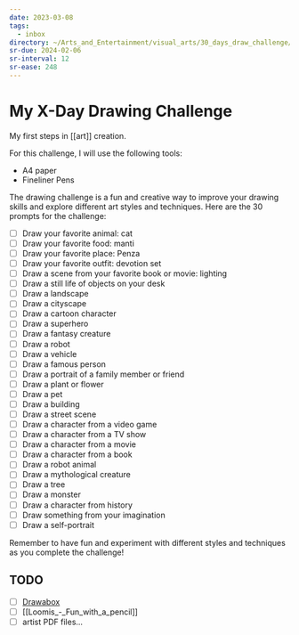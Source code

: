 ```yaml
---
date: 2023-03-08
tags:
  - inbox
directory: ~/Arts_and_Entertainment/visual_arts/30_days_draw_challenge/
sr-due: 2024-02-06
sr-interval: 12
sr-ease: 248
---
```


# My X-Day Drawing Challenge

My first steps in [[art]] creation.

For this challenge, I will use the following tools:

- A4 paper
- Fineliner Pens

The drawing challenge is a fun and creative way to improve your drawing skills
and explore different art styles and techniques. Here are the 30 prompts for the
challenge:

- [ ] Draw your favorite animal: cat
- [ ] Draw your favorite food: manti
- [ ] Draw your favorite place: Penza
- [ ] Draw your favorite outfit: devotion set
- [ ] Draw a scene from your favorite book or movie: lighting
- [ ] Draw a still life of objects on your desk
- [ ] Draw a landscape
- [ ] Draw a cityscape
- [ ] Draw a cartoon character
- [ ] Draw a superhero
- [ ] Draw a fantasy creature
- [ ] Draw a robot
- [ ] Draw a vehicle
- [ ] Draw a famous person
- [ ] Draw a portrait of a family member or friend
- [ ] Draw a plant or flower
- [ ] Draw a pet
- [ ] Draw a building
- [ ] Draw a street scene
- [ ] Draw a character from a video game
- [ ] Draw a character from a TV show
- [ ] Draw a character from a movie
- [ ] Draw a character from a book
- [ ] Draw a robot animal
- [ ] Draw a mythological creature
- [ ] Draw a tree
- [ ] Draw a monster
- [ ] Draw a character from history
- [ ] Draw something from your imagination
- [ ] Draw a self-portrait

Remember to have fun and experiment with different styles and techniques as you
complete the challenge!

## TODO

- [ ] [Drawabox](https://drawabox.com/)
- [ ] [[Loomis_-_Fun_with_a_pencil]]
- [ ] artist PDF files...
